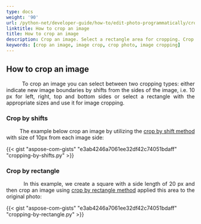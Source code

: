 ```yaml
---
type: docs
weight: '90'
url: /python-net/developer-guide/how-to/edit-photo-programmatically/crop-image
linktitle: How to crop an image
title: How to crop an image
description: Crop an image. Select a rectangle area for cropping. Crop photo by shifts.
keywords: [crop an image, image crop, crop photo, image cropping]
---
```


## How to crop an image

<p align='justify'>
&nbsp;&nbsp;&nbsp;&nbsp;&nbsp;&nbsp;&nbsp;&nbsp;
To crop an image you can select between two cropping types: either indicate new image boundaries by shifts from the sides of the image, i.e. 10 px for left, right, top and bottom sides or select a rectangle with the appropriate sizes and use it for image cropping.
</p>

### Crop by shifts

<p align='justify'>
&nbsp;&nbsp;&nbsp;&nbsp;&nbsp;&nbsp;&nbsp;&nbsp;
The example below crop an image by utilizing the <a href="https://reference.aspose.com/imaging/python-net/aspose.imaging/rasterimage/#crop_left_shift_right_shift_top_shift_bottom_shift_21">crop by shift method</a> with size of 10px from each image side:
</p>

{{< gist "aspose-com-gists" "e3ab4246a7061ee32df42c74051bdaff" "cropping-by-shifts.py" >}}


### Crop by rectangle

<p align='justify'>
&nbsp;&nbsp;&nbsp;&nbsp;&nbsp;&nbsp;&nbsp;&nbsp;
In this example, we create a square with a side length of 20 px and then crop an image using <a href="https://reference.aspose.com/imaging/python-net/aspose.imaging/rasterimage/#crop_rectangle_22">crop by rectangle method</a> applied this area to the original photo:
</p>

{{< gist "aspose-com-gists" "e3ab4246a7061ee32df42c74051bdaff" "cropping-by-rectangle.py" >}}
